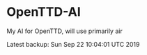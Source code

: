 # OpenTTD-AI
My AI for OpenTTD, will use primarily air

Latest backup: Sun Sep 22 10:04:01 UTC 2019
